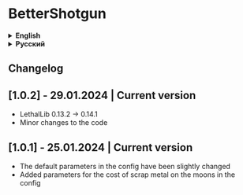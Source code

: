 # BetterShotgun

<details>
<summary><strong>English</strong></summary>

Should support custom moons (I haven't checked)

## Config

All available mod settings can be found in the config ```Hypick.BetterShotgun.cfg```

! If the Rarity parameter is enabled, the item will appear in the gift

To disable the parameter you need to set the value -1

Available settings in the config:
- Shotgun
   - Price (default: 700)
     - Cost of a shotgun in the store
   - MinValueScrap (default: 40)
     - Minimum cost of scrap metal
   - MaxValueScrap (default: 70)
     - Maximum value of scrap metal
   - Rarity (default: -1)
     - Rarity of shotgun spawn on moons (higher = more often)
- Shotgun cartridges
   - Price (default: 50)
     - Cost of ammo in the store
   - MinValueScrap (default: 15)
     - Minimum cost of scrap metal
   - MaxValueScrap (default: 25)
     - Maximum value of scrap metal
   - Rarity (default: 2)
     - Rarity of the appearance of cartridges on moons (higher = more often)

</details>

<details>
<summary><strong>Русский</strong></summary>

Должен поддерживать кастомные луны (я не проверял)

## Конфиг

Все доступные настройки мода модно найти в конфиге ```Hypick.BetterShotgun.cfg```

! Если параметр Rarity включен, то предмет будет появляться еще в подарке

Чтобы отключить параметр нужно задать значение -1

Доступные настройки в конфиге:
- Дробовик
  - Price (дефолт: 700)
    - Стоимость дробовика в магазине
  - MinValueScrap (дефолт: 40)
    - Минимальная стоимость металлолома
  - MaxValueScrap (дефолт: 70)
    - Максимальная стоимость металлолома
  - Rarity (дефолт: -1)
    - Редкость появления дробовика на лунах (выше = чаще)
- Патроны для дробовика
  - Price (дефолт: 50)
    - Стоимость патронов в магазине
  - MinValueScrap (дефолт: 15)
    - Минимальная стоимость металлолома
  - MaxValueScrap (дефолт: 25)
    - Максимальная стоимость металлолома
  - Rarity (дефолт: 2)
    - Редкость появления патронов на лунах (выше = чаще)

</details>

## Changelog

## [1.0.2] - 29.01.2024 | Current version

- LethalLib 0.13.2 -> 0.14.1
- Minor changes to the code

## [1.0.1] - 25.01.2024 | Current version

- The default parameters in the config have been slightly changed
- Added parameters for the cost of scrap metal on the moons in the config